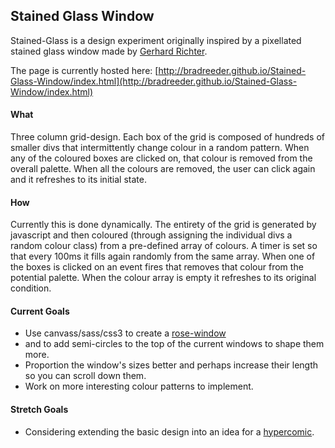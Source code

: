 ## Stained Glass Window

Stained-Glass is a design experiment originally inspired by a pixellated stained glass window made by [Gerhard Richter](http://media.tumblr.com/tumblr_lz4rky6FKd1qggdq1.jpg).

The page is currently hosted here: [http://bradreeder.github.io/Stained-Glass-Window/index.html](http://bradreeder.github.io/Stained-Glass-Window/index.html)

#### What

Three column grid-design. Each box of the grid is composed of hundreds of smaller divs that intermittently change colour in a random pattern. When any of the coloured boxes are clicked on, that colour is removed from the overall palette. When all the colours are removed, the user can click again and it refreshes to its initial state.

#### How

Currently this is done dynamically. The entirety of the grid is generated by javascript and then coloured (through assigning the individual divs a random colour class) from a pre-defined array of colours. A timer is set so that every 100ms it fills again randomly from the same array. When one of the boxes is clicked on an event fires that removes that colour from the potential palette. When the colour array is empty it refreshes to its original condition.

#### Current Goals

* Use canvass/sass/css3 to create a [rose-window](https://enthusiastical.files.wordpress.com/2013/04/dsc02086a.jpg)
* and to add semi-circles to the top of the current windows to shape them more. 
* Proportion the window's sizes better and perhaps increase their length so you can scroll down them. 
* Work on more interesting colour patterns to implement.

#### Stretch Goals

* Considering extending the basic design into an idea for a [hypercomic](https://en.wikipedia.org/wiki/Hypercomics).
